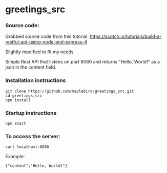 # greetings_src


### Source code: 

Grabbed source code from this tutorial:
https://scotch.io/tutorials/build-a-restful-api-using-node-and-express-4

Slightly modified to fit my needs

Simple Rest API that listens on port 8080 and returns "Hello, World!" as a json in the content field.
 
### Installation instructions

```
git clone https://github.com/maplebird/greetings_src.git
cd greetings_src
npm install
```

### Startup instructions

```
npm start
```

### To access the server:

```
curl localhost:8080
```

Example:

```vlad@Macbook greetings_ci (master) $ curl localhost:8080
{"content":"Hello, World!"}
```